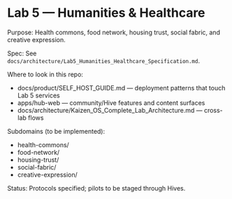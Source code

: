 # Lab 5 — Humanities & Healthcare

Purpose: Health commons, food network, housing trust, social fabric, and creative expression.

Spec: See `docs/architecture/Lab5_Humanities_Healthcare_Specification.md`.

Where to look in this repo:
- docs/product/SELF_HOST_GUIDE.md — deployment patterns that touch Lab 5 services
- apps/hub-web — community/Hive features and content surfaces
- docs/architecture/Kaizen_OS_Complete_Lab_Architecture.md — cross-lab flows

Subdomains (to be implemented):
- health-commons/
- food-network/
- housing-trust/
- social-fabric/
- creative-expression/

Status: Protocols specified; pilots to be staged through Hives.
